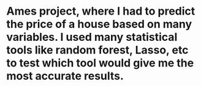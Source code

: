 # Ames project, where I had to predict the price of a house based on many variables. I used many statistical tools like random forest, Lasso, etc to test which tool would give me the most accurate results.
